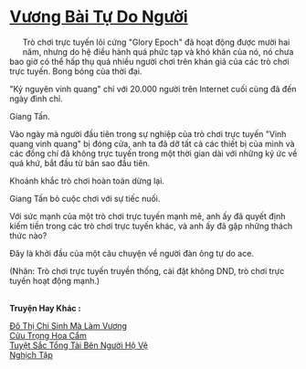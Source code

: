 <a href="https://truyentiki.com/vuong-bai-tu-do-nguoi.33604/" title="Vương Bài Tự Do Người"><h1>Vương Bài Tự Do Người</h1></a><div style="display:table"><img align="right" style="float: left; padding: 10px;" src="https://truyentiki.com/images/story/200x260/vuong-bai-tu-do-nguoi-1591156358.jpg" alt="">Trò chơi trực tuyến lõi cứng "Glory Epoch" đã hoạt động được mười hai năm, nhưng do hệ điều hành quá phức tạp và khó khăn của nó, nó chưa bao giờ có thể hấp thụ quá nhiều người chơi trên khán giả của các trò chơi trực tuyến. Bong bóng của thời đại. <p></p> "Kỷ nguyên vinh quang" chỉ với 20.000 người trên Internet cuối cùng đã đến ngày đình chỉ. <p></p> Giang Tấn. <p></p> Vào ngày mà người đầu tiên trong sự nghiệp của trò chơi trực tuyến "Vinh quang vinh quang" bị đóng cửa, anh ta đã dỡ tất cả các thiết bị của mình và các đồng chí đã không trực tuyến trong một thời gian dài với những ký ức về quá khứ, bắt đầu từ bản sao đầu tiên. <p></p> Khoảnh khắc trò chơi hoàn toàn dừng lại. <p></p> Giang Tấn bỏ cuộc chơi với sự tiếc nuối. <p></p> Với sức mạnh của một trò chơi trực tuyến mạnh mẽ, anh ấy đã quyết định kiếm tiền trong các trò chơi trực tuyến khác, và anh ấy đã gặp những thách thức nào? <p></p> Đây là khởi đầu của một câu chuyện về người đàn ông tự do ace. <p></p> (Nhãn: Trò chơi trực tuyến truyền thống, cài đặt không DND, trò chơi trực tuyến hoạt động mạnh.)</div><p><br><b>Truyện Hay Khác :</b></p><a href="https://truyentiki.com/do-thi-chi-sinh-ma-lam-vuong.33603/" alt="Đô Thị Chi Sinh Mà Làm Vương">Đô Thị Chi Sinh Mà Làm Vương</a><br/><a href="https://github.com/nownovels/top500/tree/master/truyenhay/33902/" alt="Cửu Trọng Hoa Cẩm">Cửu Trọng Hoa Cẩm</a><br/><a href="https://github.com/nownovels/top500/tree/master/truyenhay/33806/" alt="Tuyệt Sắc Tổng Tài Bên Người Hộ Vệ">Tuyệt Sắc Tổng Tài Bên Người Hộ Vệ</a><br/><a href="https://github.com/nownovels/top500/tree/master/truyenhay/33784/" alt="Nghịch Tập">Nghịch Tập</a><br/>